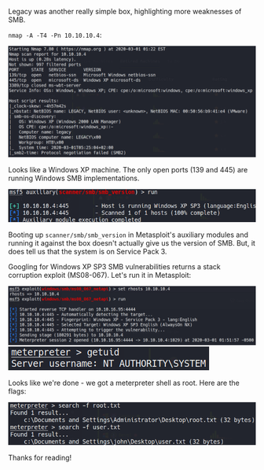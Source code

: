 Legacy was another really simple box, highlighting more weaknesses of SMB.

`nmap -A -T4 -Pn 10.10.10.4`:

<img src="/assets/images/htb-legacy/nmap.png">

Looks like a Windows XP machine. The only open ports (139 and 445) are running Windows SMB implementations. 

<img src="/assets/images/htb-legacy/smb_version.png">

Booting up `scanner/smb/smb_version` in Metasploit's auxiliary modules and running it against the box doesn't actually give us the version of SMB. But, it does tell us that the system is on Service Pack 3.

Googling for Windows XP SP3 SMB vulnerabilities returns a stack corruption exploit (MS08-067). Let's run it in Metasploit:

<img src="/assets/images/htb-legacy/exploit.png">

<img src="/assets/images/htb-legacy/getuid.png">

Looks like we're done - we got a meterpreter shell as root. Here are the flags:

<img src="/assets/images/htb-legacy/flags.png">

Thanks for reading!
